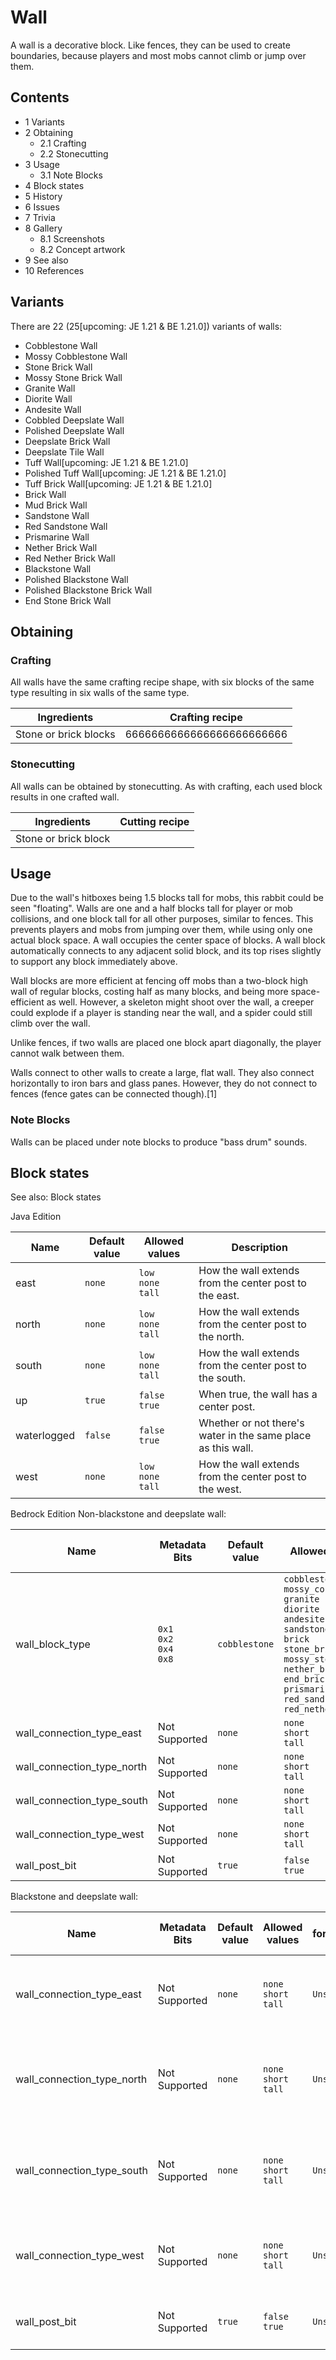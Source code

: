 # Wall
A wall is a decorative block. Like fences, they can be used to create boundaries, because players and most mobs cannot climb or jump over them.

## Contents
- 1 Variants
- 2 Obtaining
	- 2.1 Crafting
	- 2.2 Stonecutting
- 3 Usage
	- 3.1 Note Blocks
- 4 Block states
- 5 History
- 6 Issues
- 7 Trivia
- 8 Gallery
	- 8.1 Screenshots
	- 8.2 Concept artwork
- 9 See also
- 10 References

## Variants
There are 22 (25‌[upcoming: JE 1.21 & BE 1.21.0]) variants of walls:

- Cobblestone Wall
- Mossy Cobblestone Wall
- Stone Brick Wall
- Mossy Stone Brick Wall
- Granite Wall
- Diorite Wall
- Andesite Wall
- Cobbled Deepslate Wall
- Polished Deepslate Wall
- Deepslate Brick Wall
- Deepslate Tile Wall
- Tuff Wall‌[upcoming: JE 1.21 & BE 1.21.0]
- Polished Tuff Wall‌[upcoming: JE 1.21 & BE 1.21.0]
- Tuff Brick Wall‌[upcoming: JE 1.21 & BE 1.21.0]
- Brick Wall
- Mud Brick Wall
- Sandstone Wall
- Red Sandstone Wall
- Prismarine Wall
- Nether Brick Wall
- Red Nether Brick Wall
- Blackstone Wall
- Polished Blackstone Wall
- Polished Blackstone Brick Wall
- End Stone Brick Wall

## Obtaining
### Crafting
All walls have the same crafting recipe shape, with six blocks of the same type resulting in six walls of the same type.

| Ingredients           | Crafting recipe           |
|-----------------------|---------------------------|
| Stone or brick blocks | 6666666666666666666666666 |

### Stonecutting
All walls can be obtained by stonecutting. As with crafting, each used block results in one crafted wall.

| Ingredients          | Cutting recipe |
|----------------------|----------------|
| Stone or brick block |                |

## Usage
Due to the wall's hitboxes being 1.5 blocks tall for mobs, this rabbit could be seen "floating".
Walls are one and a half blocks tall for player or mob collisions, and one block tall for all other purposes, similar to fences. This prevents players and mobs from jumping over them, while using only one actual block space. A wall occupies the center space of blocks. A wall block automatically connects to any adjacent solid block, and its top rises slightly to support any block immediately above.

Wall blocks are more efficient at fencing off mobs than a two-block high wall of regular blocks, costing half as many blocks, and being more space-efficient as well. However, a skeleton might shoot over the wall, a creeper could explode if a player is standing near the wall, and a spider could still climb over the wall.

Unlike fences, if two walls are placed one block apart diagonally, the player cannot walk between them.

Walls connect to other walls to create a large, flat wall. They also connect horizontally to iron bars and glass panes. However, they do not connect to fences (fence gates can be connected though).[1]

### Note Blocks
Walls can be placed under note blocks to produce "bass drum" sounds.

## Block states
See also: Block states

Java Edition

| Name        | Default value | Allowed values              | Description                                                  |
|-------------|---------------|-----------------------------|--------------------------------------------------------------|
| east        | `none`        | `low`<br/>`none`<br/>`tall` | How the wall extends from the center post to the east.       |
| north       | `none`        | `low`<br/>`none`<br/>`tall` | How the wall extends from the center post to the north.      |
| south       | `none`        | `low`<br/>`none`<br/>`tall` | How the wall extends from the center post to the south.      |
| up          | `true`        | `false`<br/>`true`          | When true, the wall has a center post.                       |
| waterlogged | `false`       | `false`<br/>`true`          | Whether or not there's water in the same place as this wall. |
| west        | `none`        | `low`<br/>`none`<br/>`tall` | How the wall extends from the center post to the west.       |

Bedrock Edition
Non-blackstone and deepslate wall:

| Name                       | Metadata Bits                       | Default value | Allowed values                                                                                                                                                                                                                                        | Values forMetadata Bits                                                                                         | Description                                                            |
|----------------------------|-------------------------------------|---------------|-------------------------------------------------------------------------------------------------------------------------------------------------------------------------------------------------------------------------------------------------------|-----------------------------------------------------------------------------------------------------------------|------------------------------------------------------------------------|
| wall_block_type            | `0x1`<br/>`0x2`<br/>`0x4`<br/>`0x8` | `cobblestone` | `cobblestone`<br/>`mossy_cobblestone`<br/>`granite`<br/>`diorite`<br/>`andesite`<br/>`sandstone`<br/>`brick`<br/>`stone_brick`<br/>`mossy_stone_brick`<br/>`nether_brick`<br/>`end_brick`<br/>`prismarine`<br/>`red_sandstone`<br/>`red_nether_brick` | `0`<br/>`1`<br/>`2`<br/>`3`<br/>`4`<br/>`5`<br/>`6`<br/>`7`<br/>`8`<br/>`9`<br/>`10`<br/>`11`<br/>`12`<br/>`13` | The type of wall; for example,`stone_brick`denotes a stone brick wall. |
| wall_connection_type_east  | Not Supported                       | `none`        | `none`<br/>`short`<br/>`tall`                                                                                                                                                                                                                         | `Unsupported`                                                                                                   | How the wall extends from the center post to the east.                 |
| wall_connection_type_north | Not Supported                       | `none`        | `none`<br/>`short`<br/>`tall`                                                                                                                                                                                                                         | `Unsupported`                                                                                                   | How the wall extends from the center post to the north.                |
| wall_connection_type_south | Not Supported                       | `none`        | `none`<br/>`short`<br/>`tall`                                                                                                                                                                                                                         | `Unsupported`                                                                                                   | How the wall extends from the center post to the south.                |
| wall_connection_type_west  | Not Supported                       | `none`        | `none`<br/>`short`<br/>`tall`                                                                                                                                                                                                                         | `Unsupported`                                                                                                   | How the wall extends from the center post to the west.                 |
| wall_post_bit              | Not Supported                       | `true`        | `false`<br/>`true`                                                                                                                                                                                                                                    | `Unsupported`                                                                                                   | Whether or not the wall has a center post.                             |

Blackstone and deepslate wall:

| Name                       | Metadata Bits | Default value | Allowed values                | Values forMetadata Bits | Description                                             |
|----------------------------|---------------|---------------|-------------------------------|-------------------------|---------------------------------------------------------|
| wall_connection_type_east  | Not Supported | `none`        | `none`<br/>`short`<br/>`tall` | `Unsupported`           | How the wall extends from the center post to the east.  |
| wall_connection_type_north | Not Supported | `none`        | `none`<br/>`short`<br/>`tall` | `Unsupported`           | How the wall extends from the center post to the north. |
| wall_connection_type_south | Not Supported | `none`        | `none`<br/>`short`<br/>`tall` | `Unsupported`           | How the wall extends from the center post to the south. |
| wall_connection_type_west  | Not Supported | `none`        | `none`<br/>`short`<br/>`tall` | `Unsupported`           | How the wall extends from the center post to the west.  |
| wall_post_bit              | Not Supported | `true`        | `false`<br/>`true`            | `Unsupported`           | Whether or not the wall has a center post.              |

